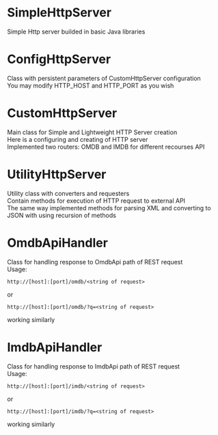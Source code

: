 # SimpleHttpServer
Simple Http server builded in basic Java libraries  

# ConfigHttpServer
Class with persistent parameters of CustomHttpServer configuration  
You may modify HTTP_HOST and HTTP_PORT as you wish  

# CustomHttpServer
Main class for Simple and Lightweight HTTP Server creation  
Here is a configuring and creating of HTTP server  
Implemented two routers: OMDB and IMDB for different recourses API  

# UtilityHttpServer
Utility class with converters and requesters  
Contain methods for execution of HTTP request to external API  
The same way implemented methods for parsing XML and converting to JSON with using recursion of methods  

# OmdbApiHandler
Class for handling response to OmdbApi path of REST request  
Usage:
```
http://[host]:[port]/omdb/<string of request>
```
or
```
http://[host]:[port]/omdb/?q=<string of request>
```
working similarly
  
# ImdbApiHandler
Class for handling response to ImdbApi path of REST request  
Usage:
```
http://[host]:[port]/imdb/<string of request>
```
or
```
http://[host]:[port]/imdb/?q=<string of request>
```
working similarly
